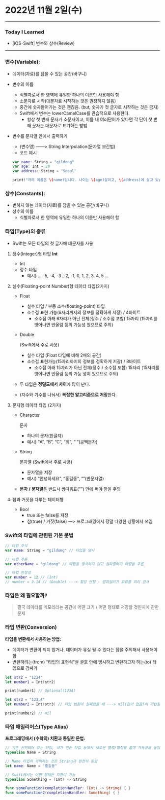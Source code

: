# 2022년 11월 2일(수)

---

### Today I Learned 

- [iOS-Swift] 변수와 상수(Review)

----

### **변수(Variable):**

- 데이터(자료)를 담을 수 있는 공간(바구니)

- 변수의 이름

  - 식별자로서 한 영역에 유일한 하나의 이름만 사용해야 함
  - 소문자로 시작(대문자로 시작하는 것은 권장하지 않음)
  - 중간에 숫자들어가는 것은 괜찮음. (but, 숫자가 첫 글자로 시작하는 것은 금지)
  - Swift에서 변수는 lowerCamelCase를 관습적으로 사용한다.
    - 항상 첫 번째 문자가 소문자이고, 이름 내 여러단어가 있다면 각 단어 첫 번째 문자는 대문자로 표기하는 방법

- 변수를 문자열 안에서 출력하기

  - (변수명) ——> String Interpolation(문자열 보간법)
  - 코드 예시

  ```swift
  var name: String = "gildong"
  var age: Int = 20 
  var address: String = "Seoul"
  
  print("저의 이름은 \(name)입니다. 나이는 \(age)살이고, \(address)에 살고 있습니다") 
  ```

### **상수(Constants):**

- 변하지 않는 데이터(자료)를 담을 수 있는 공간(바구니)
- 상수의 이름
  - 식별자로서 한 영역에 유일한 하나의 이름만 사용해야 함

### 타입(Type)의 종류

- Swift는 모든 타입의 첫 글자에 대문자를 사용

1. 정수(Integer)형 타입 **Int**

   - Int
   - 정수 타입
     - 예시) … -5, -4, -3 ,-2, -1, 0, 1, 2, 3, 4, 5 …

2. 실수(Floating-point Number)형 데이터 타입(2가지)

   - Float

     - 실수 타입 / 부동 소수(floating-point) 타입
     - 소수점 표현 가능(6자리까지의 정보를 정확하게 저장) / 4바이트
       - 소수점 아래 6자리가 아닌 전체(정수 / 소수점 포함) 15자리 (15자리를 벗어나면 반올림 등의 가능성 있으므로 주의)

   - Double

     (Swift에서 주로 사용)

     - 실수 타입 (Float 타입에 비해 2배의 공간)
     - 소수점 표현가능(15자리까지의 정보를 정확하게 저장) / 8바이트
       - 소수점 아래 15자리가 아닌 전체(정수 / 소수점 포함) 15자리 (15자리를 벗어나면 반올림 등의 가능 성이 있으므로 주의)

   - 두 타입은 **정밀도에서 차이**가 많이 난다.

   - (지수와 기수를 나눠서) **복잡한 알고리즘으로 저장**한다.

3. 문자형 데이터 타입 (2가지)

   - Character

     문자

     - 하나의 문자(한글자)
     - 예시) “A”, “B”, “C”, “최", “ “(공백문자)

   - String

     문자열 (Swift에서 주로 사용)

     - 문자열을 저장
     - 예시) “안녕하세요”, “홍길동", “”(빈문자열)

   - **문자 / 문자열**은 반드시 쌍따옴표(””) 안에 써야 함을 주의

4. 참과 거짓을 다루는 데이터형

   - Bool
     - true 또는 false를 저장
     - 참(true) / 거짓(false) —> 프로그래밍에서 정말 다양한 상황에서 쓰임

### Swift의 타입에 관련된 기본 문법

```swift
// 타입 주석 
var name: String = "gildong" // 타입을 명시 

// 타입 추론 
var otherName = "gildong" // 타입을 명시하지 않고 컴파일러가 타입을 추론 

// 타입 안정성 
var number = 12 // (Int)
// number = 3.14 // (Double) ---> 할당 안됨 - 컴파일러가 오류를 미리 검사 
```

### 타입은 왜 필요할까?

> 결국 데이터를 메모리라는 공간에 어떤 크기 / 어떤 형태로 저장할 것인지에 관한 문제

### 타입 변환(Conversion)

**타입을 변환해서 사용하는 방법:**

- 데이터가 변환이 되지 않거나, 데이터가 유실 될 수 있다는 점을 주의해서 사용해야 함
- 변환하려는(from) “타입의 표현식"을 괄호 안에 명시하고 변환하고자 하는(to) 타입으로 감싸기

```swift
let str2 = "1234"
let number1 = Int(str2)

print(number1) // Optional(1234)

let str3 = "123.4"
let number2 = Int(str3) // 타입 변환이 실패했을 때 ---> nil(값이 없음)이 리턴될 수 있다.

print(number2) // nil 
```

### 타입 애일리어스(Type Alias)

**프로그래밍에서 (수학의) 치환과 동일한 문법:**

```swift
// 기존 선언되어 있는 타입, 내가 만든 타입 등에서 새로운 별명/별칭을 붙여 가독성을 높임 
typealias Name = String

// Name 타입이 의미하는 것은 String과 완전히 동일
let name: Name = "홍길동"

// Swift에서는 어떤 형태든 치환이 가능 
typealias Something = (Int) -> String 

func someFunction(completionHandler: (Int) -> String) { }
func someFunction2(completionHandler: Something) { }
```